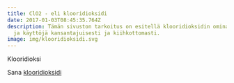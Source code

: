 ```yaml
---
title: ClO2 - eli klooridioksidi
date: 2017-01-03T08:45:35.764Z
description: Tämän sivuston tarkoitus on esitellä klooridioksidin ominaisuuksia
  ja käyttöjä kansantajuisesti ja kiihkottomasti.
image: img/klooridioksidi.svg
---
```

Klooridioksi



Sana [klooridioksidi](https://en.wiktionary.org/wiki/klooridioksidi)